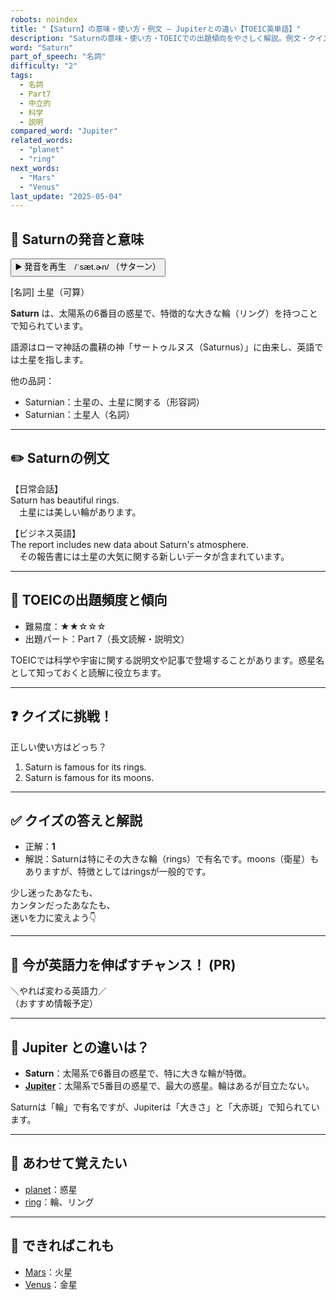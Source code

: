 ```yaml
---
robots: noindex
title: "【Saturn】の意味・使い方・例文 ― Jupiterとの違い【TOEIC英単語】"
description: "Saturnの意味・使い方・TOEICでの出題傾向をやさしく解説。例文・クイズ付きでJupiterとの違いもわかりやすく学べます。"
word: "Saturn"
part_of_speech: "名詞"
difficulty: "2"
tags:
  - 名詞
  - Part7
  - 中立的
  - 科学
  - 説明
compared_word: "Jupiter"
related_words:
  - "planet"
  - "ring"
next_words:
  - "Mars"
  - "Venus"
last_update: "2025-05-04"
---
```


## 🔰 Saturnの発音と意味

<button class="play-audio" onclick="playTTS('Saturn')">
  <span class="play-audio-main">
    ▶️ 発音を再生　/ˈsæt.ɚn/
  </span>
  <span class="play-audio-sub">
    （サターン）
  </span>
</button>

[名詞] 土星（可算）

**Saturn** は、太陽系の6番目の惑星で、特徴的な大きな輪（リング）を持つことで知られています。

語源はローマ神話の農耕の神「サートゥルヌス（Saturnus）」に由来し、英語では土星を指します。

他の品詞：  
- Saturnian：土星の、土星に関する（形容詞）
- Saturnian：土星人（名詞）

---

## ✏️ Saturnの例文

【日常会話】  
Saturn has beautiful rings.  
　土星には美しい輪があります。

【ビジネス英語】  
The report includes new data about Saturn's atmosphere.  
　その報告書には土星の大気に関する新しいデータが含まれています。

---

## 🎯 TOEICの出題頻度と傾向

- 難易度：★★☆☆☆
- 出題パート：Part 7（長文読解・説明文）

TOEICでは科学や宇宙に関する説明文や記事で登場することがあります。惑星名として知っておくと読解に役立ちます。

---

## ❓ クイズに挑戦！

正しい使い方はどっち？

1. Saturn is famous for its rings.  
2. Saturn is famous for its moons.

---

## ✅ クイズの答えと解説

- 正解：**1**
- 解説：Saturnは特にその大きな輪（rings）で有名です。moons（衛星）もありますが、特徴としてはringsが一般的です。

少し迷ったあなたも、  
カンタンだったあなたも、  
迷いを力に変えよう👇️

---

## 🚀 今が英語力を伸ばすチャンス！ (PR)

<div class="info-center">
＼やれば変わる英語力／<br>  
（おすすめ情報予定）
</div>

---

## 🤔  Jupiter との違いは？

- **Saturn**：太陽系で6番目の惑星で、特に大きな輪が特徴。
- **[Jupiter](/Jupiter)**：太陽系で5番目の惑星で、最大の惑星。輪はあるが目立たない。

Saturnは「輪」で有名ですが、Jupiterは「大きさ」と「大赤斑」で知られています。

---

## 🧩 あわせて覚えたい

- [planet](/word/planet/)：惑星
- [ring](/word/ring/)：輪、リング

---

## 📖 できればこれも

- [Mars](/Mars)：火星
- [Venus](/Venus)：金星

<!-- cvid: aid03_bid28 -->
